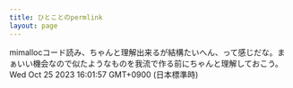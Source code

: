 ```yaml
---
title: ひとことのpermlink
layout: page
---
```

<div class="box" dt="1698217317240">
  mimallocコード読み、ちゃんと理解出来るが結構たいへん、って感じだな。まぁいい機会なので似たようなものを我流で作る前にちゃんと理解しておこう。
  <div class="content is-small">Wed Oct 25 2023 16:01:57 GMT+0900 (日本標準時)</div>
</div>